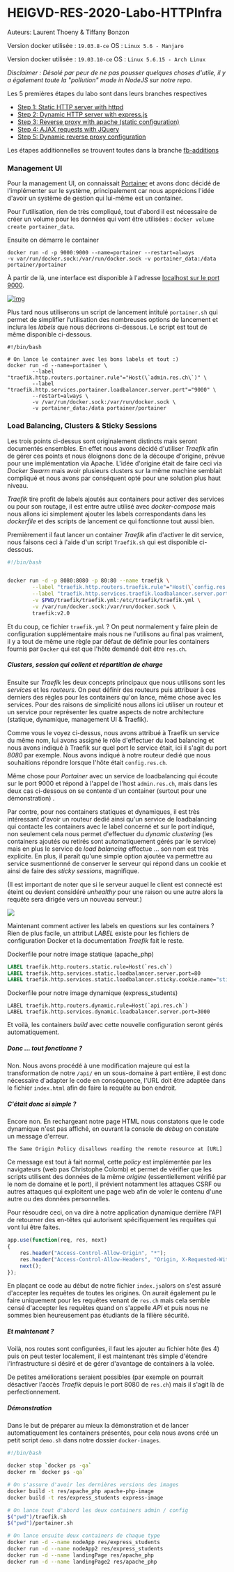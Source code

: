 # HEIGVD-RES-2020-Labo-HTTPInfra

Auteurs: Laurent Thoeny & Tiffany Bonzon

Version docker utilisée : `19.03.8-ce` OS : `Linux 5.6 - Manjaro`

Version docker utilisée : `19.03.10-ce` OS : `Linux 5.6.15 - Arch Linux`

*Disclaimer : Désolé par peur de ne pas pousser quelques choses d'utile, il y a également toute la "pollution" made in NodeJS sur notre repo.*



Les 5 premières étapes du labo sont dans leurs branches respectives

- [Step 1: Static HTTP server with httpd](https://github.com/tiffanybonzon/Teaching-HEIGVD-RES-2020-Labo-HTTPInfra/tree/fb-apache-static)
- [Step 2: Dynamic HTTP server with express.js](https://github.com/tiffanybonzon/Teaching-HEIGVD-RES-2020-Labo-HTTPInfra/tree/fb-express-dynamic)
- [Step 3: Reverse proxy with apache (static configuration)](https://github.com/tiffanybonzon/Teaching-HEIGVD-RES-2020-Labo-HTTPInfra/tree/fb-apache-reverse-proxy)
- [Step 4: AJAX requests with JQuery](https://github.com/tiffanybonzon/Teaching-HEIGVD-RES-2020-Labo-HTTPInfra/tree/fb-ajax-jquery)
- [Step 5: Dynamic reverse proxy configuration](https://github.com/tiffanybonzon/Teaching-HEIGVD-RES-2020-Labo-HTTPInfra/tree/fb-dynamic-configuration)

Les étapes additionnelles se trouvent toutes dans la branche [fb-additions]()

### Management UI

Pour la management UI, on connaissait [Portainer](https://www.portainer.io/) et avons donc décidé de l'implémenter sur le système, principalement car nous apprécions l'idée d'avoir un système de gestion qui lui-même est un container.

Pour l'utilisation, rien de très compliqué, tout d'abord il est nécessaire de créer un volume pour les données qui vont être utilisées : `docker volume create portainer_data`.

Ensuite on démarre le container

```
docker run -d -p 9000:9000 --name=portainer --restart=always 
-v var/run/docker.sock:/var/run/docker.sock -v portainer_data:/data portainer/portainer
```

À partir de là, une interface est disponible à l'adresse [localhost sur le port 9000](http://localhost:9000/).

[![img](images/portainer.png)](https://github.com/Sicriss/Teaching-HEIGVD-RES-2020-Labo-HTTPInfra/blob/master/images/portainer.png)

Plus tard nous utiliserons un script de lancement intitulé `portainer.sh` qui permet de simplifier l'utilisation des nombreuses options de lancement et inclura les *labels* que nous décrirons ci-dessous. Le script est tout de même disponible ci-dessous.

```
#!/bin/bash

# On lance le container avec les bons labels et tout :)
docker run -d --name=portainer \
        --label "traefik.http.routers.portainer.rule"="Host(\`admin.res.ch\`)" \
        --label "traefik.http.services.portainer.loadbalancer.server.port"="9000" \
        --restart=always \
        -v /var/run/docker.sock:/var/run/docker.sock \
        -v portainer_data:/data portainer/portainer
```

### Load Balancing, Clusters & Sticky Sessions

Les trois points ci-dessus sont originalement distincts mais seront documentés ensembles. En effet nous avons décidé d'utiliser _Traefik_ afin de gérer ces points et nous éloignons donc de la découpe d'origine, prévue pour une implémentation via Apache. L'idée d'origine était de faire ceci via _Docker Swarm_ mais avoir plusieurs clusters sur la même machine semblait compliqué et nous avons par conséquent opté pour une solution plus haut niveau.

_Traefik_ tire profit de labels ajoutés aux containers pour activer des services ou pour son routage, il est entre autre utilisé avec _docker-compose_ mais nous allons ici simplement ajouter les labels correspondants dans les  _dockerfile_ et des scripts de lancement ce qui fonctionne tout aussi bien.

Premièrement il faut lancer un container _Traefik_ afin d'activer le dit service, nous faisons ceci à l'aide d'un script `Traefik.sh` qui est disponible ci-dessous.

```bash
#!/bin/bash


docker run -d -p 8080:8080 -p 80:80 --name traefik \
        --label "traefik.http.routers.traefik.rule"="Host(\`config.res.ch\`)" \
        --label "traefik.http.services.traefik.loadbalancer.server.port"="8080" \
        -v $PWD/traefik/traefik.yml:/etc/traefik/traefik.yml \
        -v /var/run/docker.sock:/var/run/docker.sock \
        traefik:v2.0
```

Et du coup, ce fichier `traefik.yml` ? On peut normalement y faire plein de configuration supplémentaire mais nous ne l'utilisons au final pas vraiment, il y a tout de même une règle par défaut de définie pour les containers fournis par `Docker` qui est que l'hôte demandé doit être `res.ch`.



##### Clusters, session qui collent et répartition de charge

Ensuite sur _Traefik_ les deux concepts principaux que nous utilisons sont les _services_ et les _routeurs_. On peut définir des routeurs puis attribuer à ces derniers des règles pour les containers qu'on lance, même chose avec les services. Pour des raisons de simplicité nous allons ici utiliser un routeur et un service pour représenter les quatre aspects de notre architecture (statique, dynamique, management UI & Traefik).

Comme vous le voyez ci-dessus, nous avons attribué à Traefik un service du même nom, lui avons assigné le rôle d'effectuer du load balancing et nous avons indiqué à Traefik sur quel port le service était, ici il s'agit du port _8080_ par exemple. Nous avons indiqué à notre routeur dedié que nous souhaitions répondre lorsque l'hôte était `config.res.ch`.

Même chose pour _Portainer_ avec un service de loadbalancing qui écoute sur le port 9000 et répond à l'appel de l'host `admin.res.ch`, mais dans les deux cas ci-dessous on se contente d'un container (surtout pour une démonstration) .

Par contre, pour nos containers statiques et dynamiques, il est très intéressant d'avoir un routeur dedié ainsi qu'un service de loadbalancing qui contacte les containers avec le label concerné et sur le port indiqué, non seulement cela nous permet d'effectuer du _dynamic clustering_ (les containers ajoutés ou retirés sont automatiquement gérés par le service) mais en plus le service de _load balancing_ effectue ... son nom est très explicite. En plus, il paraît qu'une simple option ajoutée va permettre au service susmentionné de conserver le serveur qui répond dans un cookie et ainsi de faire des _sticky sessions_, magnifique.

(Il est important de noter que si le serveur auquel le client est connecté est éteint ou devient considéré _unhealthy_ pour une raison ou une autre alors la requête sera dirigée vers un nouveau serveur.) 

![](images/routes.png)

Maintenant comment activer les labels en questions sur les containers ? Rien de plus facile, un attribut _LABEL_ existe pour les fichiers de configuration Docker et la documentation _Traefik_ fait le reste.

Dockerfile pour notre image statique (apache_php)

```dockerfile
LABEL traefik.http.routers.static.rule=Host(`res.ch`)
LABEL traefik.http.services.static.loadbalancer.server.port=80
LABEL traefik.http.services.static.loadbalancer.sticky.cookie.name="stickyCookie"
```

Dockerfile pour notre image dynamique (express_students)

```
LABEL traefik.http.routers.dynamic.rule=Host(`api.res.ch`)
LABEL traefik.http.services.dynamic.loadbalancer.server.port=3000
```

Et voilà, les containers _build_ avec cette nouvelle configuration seront gérés automatiquement.



##### Donc ... tout fonctionne ?

Non. Nous avons procédé à une modification majeure qui est la transformation de notre `/api/` en un sous-domaine à part entière, il est donc nécessaire d'adapter le code en conséquence, l'URL doit être adaptée dans le fichier `index.html` afin de faire la requête au bon endroit.

##### C'était donc si simple ?

Encore non. En rechargeant notre page HTML nous constatons que le code dynamique n'est pas affiché, en ouvrant la console de _debug_  on constate un message d'erreur.

`The Same Origin Policy disallows reading the remote resource at [URL]`

Ce message est tout à fait normal, cette _policy_ est implémentée par les navigateurs (web pas Christophe Colomb) et permet de vérifier que les scripts utilisent des données de la même _origine_ (essentiellement vérifié par le nom de domaine et le port), il prévient notamment les attaques CSRF ou autres attaques qui exploitent une page web afin de voler le contenu d'une autre ou des données personnelles.

Pour résoudre ceci, on va dire à notre application dynamique derrière l'API de retourner des en-têtes qui autorisent spécifiquement les requêtes qui vont lui être faites.

```javascript
app.use(function(req, res, next) 
{
    res.header("Access-Control-Allow-Origin", "*");
    res.header("Access-Control-Allow-Headers", "Origin, X-Requested-With, Content-Type, 		Accept");
    next();
});
```

En plaçant ce code au début de notre fichier `index.js`alors on s'est assuré d'accepter les requêtes de toutes les origines. On aurait également pu le faire uniquement pour les requêtes venant de `res.ch` mais cela semble censé d'accepter les requêtes quand on s'appelle _API_ et puis nous ne sommes bien heureusement pas étudiants de la filière sécurité.



##### Et maintenant ? 

Voilà, nos routes sont configurées, il faut les ajouter au fichier hôte (les 4) puis on peut tester localement, il est maintenant très simple d'étendre l'infrastructure si désiré et de gérer d'avantage de containers à la volée.

De petites améliorations seraient possibles (par exemple on pourrait désactiver l'accès _Traefik_ depuis le port 8080 de `res.ch`) mais il s'agit là de perfectionnement.



##### Démonstration

Dans le but de préparer au mieux la démonstration et de lancer automatiquement les containers présentés, pour cela nous avons créé un petit script `demo.sh` dans notre dossier `docker-images`.

```bash
#!/bin/bash

docker stop `docker ps -qa`
docker rm `docker ps -qa`

# On s'assure d'avoir les dernières versions des images
docker build -t res/apache_php apache-php-image
docker build -t res/express_students express-image

# On lance tout d'abord les deux containers admin / config 
$("pwd")/traefik.sh
$("pwd")/portainer.sh

# On lance ensuite deux containers de chaque type 
docker run -d --name nodeApp res/express_students 
docker run -d --name nodeApp2 res/express_students 
docker run -d --name landingPage res/apache_php
docker run -d --name landingPage2 res/apache_php
```